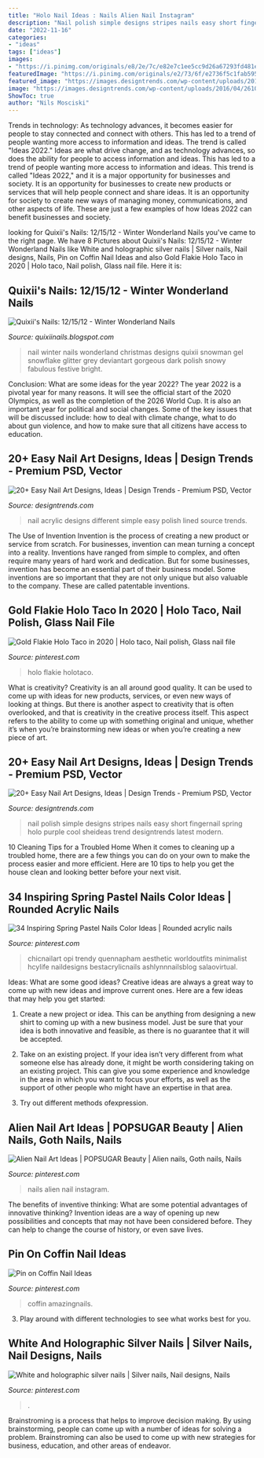 ```yaml
---
title: "Holo Nail Ideas : Nails Alien Nail Instagram"
description: "Nail polish simple designs stripes nails easy short fingernail spring holo purple cool sheideas trend designtrends latest modern"
date: "2022-11-16"
categories:
- "ideas"
tags: ["ideas"]
images:
- "https://i.pinimg.com/originals/e8/2e/7c/e82e7c1ee5cc9d26a67293fd481eb48e.jpg"
featuredImage: "https://i.pinimg.com/originals/e2/73/6f/e2736f5c1fab595a7143fb357696ab77.jpg"
featured_image: "https://images.designtrends.com/wp-content/uploads/2016/04/26102226/Different-Acrylic-Nail-Art-Designs.jpg"
image: "https://images.designtrends.com/wp-content/uploads/2016/04/26102226/Different-Acrylic-Nail-Art-Designs.jpg"
ShowToc: true
author: "Nils Mosciski"
---
```



Trends in technology:
As technology advances, it becomes easier for people to stay connected and connect with others. This has led to a trend of people wanting more access to information and ideas. 
The trend is called "Ideas 2022." Ideas are what drive change, and as technology advances, so does the ability for people to access information and ideas. This has led to a trend of people wanting more access to information and ideas. 
This trend is called "Ideas 2022," and it is a major opportunity for businesses and society. It is an opportunity for businesses to create new products or services that will help people connect and share ideas. It is an opportunity for society to create new ways of managing money, communications, and other aspects of life. 
These are just a few examples of how Ideas 2022 can benefit businesses and society.

	

		
looking for Quixii&#039;s Nails: 12/15/12 - Winter Wonderland Nails you've came to the right page. We have 8 Pictures about Quixii&#039;s Nails: 12/15/12 - Winter Wonderland Nails like White and holographic silver nails | Silver nails, Nail designs, Nails, Pin on Coffin Nail Ideas and also Gold Flakie Holo Taco in 2020 | Holo taco, Nail polish, Glass nail file. Here it is:
		
    
## Quixii&#039;s Nails: 12/15/12 - Winter Wonderland Nails

<img loading=lazy src="http://4.bp.blogspot.com/-8qxHRiQiOi8/UM6zyW0YPiI/AAAAAAAAEBM/tT1kCbYn9e4/s1600/DSCN5055.JPG" onerror="this.onerror=null;this.src='https://tse4.mm.bing.net/th?id=OIP.ZRjF6pNak_Jbchg5cMnjmAHaHb&amp;pid=15.1';" alt="Quixii&#039;s Nails: 12/15/12 - Winter Wonderland Nails">

_Source: quixiinails.blogspot.com_

>nail winter nails wonderland christmas designs quixii snowman gel snowflake glitter grey deviantart gorgeous dark polish snowy fabulous festive bright. 

	

Conclusion: What are some ideas for the year 2022?
The year 2022 is a pivotal year for many reasons. It will see the official start of the 2020 Olympics, as well as the completion of the 2026 World Cup. It is also an important year for political and social changes. Some of the key issues that will be discussed include: how to deal with climate change, what to do about gun violence, and how to make sure that all citizens have access to education.

    
## 20+ Easy Nail Art Designs, Ideas | Design Trends - Premium PSD, Vector

<img loading=lazy src="https://images.designtrends.com/wp-content/uploads/2016/04/26102226/Different-Acrylic-Nail-Art-Designs.jpg" onerror="this.onerror=null;this.src='https://tse4.mm.bing.net/th?id=OIP.jUqtD_rWAX0I4G62NwV1rAHaHa&amp;pid=15.1';" alt="20+ Easy Nail Art Designs, Ideas | Design Trends - Premium PSD, Vector">

_Source: designtrends.com_

>nail acrylic designs different simple easy polish lined source trends. 

	

The Use of Invention
Invention is the process of creating a new product or service from scratch. For businesses, invention can mean turning a concept into a reality. Inventions have ranged from simple to complex, and often require many years of hard work and dedication. But for some businesses, invention has become an essential part of their business model. Some inventions are so important that they are not only unique but also valuable to the company. These are called patentable inventions.

    
## Gold Flakie Holo Taco In 2020 | Holo Taco, Nail Polish, Glass Nail File

<img loading=lazy src="https://i.pinimg.com/originals/e2/73/6f/e2736f5c1fab595a7143fb357696ab77.jpg" onerror="this.onerror=null;this.src='https://tse4.mm.bing.net/th?id=OIP.qIoFAH2umputMnxbYBCDxQHaHa&amp;pid=15.1';" alt="Gold Flakie Holo Taco in 2020 | Holo taco, Nail polish, Glass nail file">

_Source: pinterest.com_

>holo flakie holotaco. 

	

What is creativity?
Creativity is an all around good quality. It can be used to come up with ideas for new products, services, or even new ways of looking at things. But there is another aspect to creativity that is often overlooked, and that is creativity in the creative process itself. This aspect refers to the ability to come up with something original and unique, whether it’s when you’re brainstorming new ideas or when you’re creating a new piece of art.

    
## 20+ Easy Nail Art Designs, Ideas | Design Trends - Premium PSD, Vector

<img loading=lazy src="https://images.designtrends.com/wp-content/uploads/2016/04/26101502/Simple-Holo-Stripes-Nail-Polish-Design.jpg" onerror="this.onerror=null;this.src='https://tse1.mm.bing.net/th?id=OIP.EXH8TgIm-e8_962G8bbRNgHaHa&amp;pid=15.1';" alt="20+ Easy Nail Art Designs, Ideas | Design Trends - Premium PSD, Vector">

_Source: designtrends.com_

>nail polish simple designs stripes nails easy short fingernail spring holo purple cool sheideas trend designtrends latest modern. 

	

10 Cleaning Tips for a Troubled Home
When it comes to cleaning up a troubled home, there are a few things you can do on your own to make the process easier and more efficient. Here are 10 tips to help you get the house clean and looking better before your next visit.

    
## 34 Inspiring Spring Pastel Nails Color Ideas | Rounded Acrylic Nails

<img loading=lazy src="https://i.pinimg.com/736x/52/a9/3f/52a93f0c6623dd63fe8ee7da838b7939.jpg" onerror="this.onerror=null;this.src='https://tse1.mm.bing.net/th?id=OIP.XFlZGtFy0BmI9GvUs8rmQQHaHa&amp;pid=15.1';" alt="34 Inspiring Spring Pastel Nails Color Ideas | Rounded acrylic nails">

_Source: pinterest.com_

>chicnailart opi trendy quennapham aesthetic worldoutfits minimalist hcylife naildesigns bestacrylicnails ashlynnnailsblog salaovirtual. 

	

Ideas: What are some good ideas?
Creative ideas are always a great way to come up with new ideas and improve current ones. Here are a few ideas that may help you get started:
1. Create a new project or idea. This can be anything from designing a new shirt to coming up with a new business model. Just be sure that your idea is both innovative and feasible, as there is no guarantee that it will be accepted.

2. Take on an existing project. If your idea isn’t very different from what someone else has already done, it might be worth considering taking on an existing project. This can give you some experience and knowledge in the area in which you want to focus your efforts, as well as the support of other people who might have an expertise in that area.

3. Try out different methods ofexpression.

    
## Alien Nail Art Ideas | POPSUGAR Beauty | Alien Nails, Goth Nails, Nails

<img loading=lazy src="https://i.pinimg.com/736x/87/21/7a/87217acffbbc464a30b51cd5cbab0fc7.jpg" onerror="this.onerror=null;this.src='https://tse3.mm.bing.net/th?id=OIP.EsGISnw-85PIrTG2C_pR5QHaHa&amp;pid=15.1';" alt="Alien Nail Art Ideas | POPSUGAR Beauty | Alien nails, Goth nails, Nails">

_Source: pinterest.com_

>nails alien nail instagram. 

	

The benefits of inventive thinking: What are some potential advantages of innovative thinking?
Invention ideas are a way of opening up new possibilities and concepts that may not have been considered before. They can help to change the course of history, or even save lives.

    
## Pin On Coffin Nail Ideas

<img loading=lazy src="https://i.pinimg.com/originals/e8/2e/7c/e82e7c1ee5cc9d26a67293fd481eb48e.jpg" onerror="this.onerror=null;this.src='https://tse2.mm.bing.net/th?id=OIP.q-RvHFsiQQtyCT7-tfCrzgHaJ3&amp;pid=15.1';" alt="Pin on Coffin Nail Ideas">

_Source: pinterest.com_

>coffin amazingnails. 

	

3. Play around with different technologies to see what works best for you. 

    
## White And Holographic Silver Nails | Silver Nails, Nail Designs, Nails

<img loading=lazy src="https://i.pinimg.com/originals/fb/b2/dc/fbb2dcd7e790e37ff4a871250cefffd8.jpg" onerror="this.onerror=null;this.src='https://tse4.mm.bing.net/th?id=OIP.XueLlykRuWYQmISrQZsufgHaJd&amp;pid=15.1';" alt="White and holographic silver nails | Silver nails, Nail designs, Nails">

_Source: pinterest.com_

>. 

	

Brainstroming is a process that helps to improve decision making. By using brainstorming, people can come up with a number of ideas for solving a problem. Brainstroming can also be used to come up with new strategies for business, education, and other areas of endeavor.

